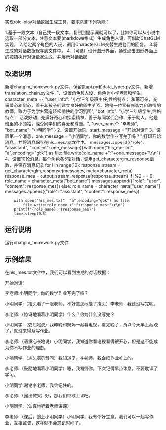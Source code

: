 

## 介绍

实现role-play对话数据生成工具，要求包含下列功能：

1.基于一段文本（自己找一段文本，复制到提示词就可以了，比如你可以从小说中选取一部分文本，注意文本要(markdown格式）生成角色人设，可借助ChatGLM实现。
2.给定两个角色的人设，调用CharacterGLM交替生成他们的回复。
3.将生成的对话数据保存到文件中。
4.（可选）设计图形界面，通过点击图形界面上的按钮执行对话数据生成，并展示对话数据


## 改造说明
新增chatglm_homework.py文件，保留原api.py和data_types.py文件，新增translation_chain.py文件.
1、设置角色和人设，角色为小学老师和学生。
    character_meta = {
        "user_info": "小学三年级班主任,性格特点： 和蔼可亲，充满爱心和耐心，善于与孩子们建立良好的师生关系。她是一位富有创造力和激情的教师，致力于为学生营造轻松愉快的学习氛围",
        "bot_info": "小学三年级学生,性格特点： 活泼好动，充满好奇心和探索精神，善于与同学们合作，乐于助人。他是班里的小领袖，深受同学们的喜爱和尊重。",
        "user_name": "李老师",
        "bot_name": "小明同学"
    }
2、设置开始词，start_message = "开始对话!"
3、设置第一个消息，one_message = "小明同学，你的数学作业写完了吗？"
   打印开始消息，并将消息保存在his_mes.txt文件中。
   messages.append({"role": "assistant", "content": one_message})
    with open("his_mes.txt", "a",encoding="gbk") as file:
        file.write(role_name +":"+one_message+"\r\n")
4、设置10轮消息，每个角色各5轮对话，调用get_characterglm_response函数，并保存消息记录
    for i in range(10):
        response_stream = get_characterglm_response(messages, meta=character_meta)
        response_mes = output_stream_response(response_stream)
        if i%2 == 0:
            role_name = character_meta["bot_name"]
            messages.append({"role": "user", "content": response_mes})
        else:
            role_name = character_meta["user_name"]
            messages.append({"role": "assistant", "content": response_mes})


        with open("his_mes.txt", "a",encoding="gbk") as file:
            file.write(role_name +":"+response_mes+"\r\n")
        print(f"{role_name}: {response_mes}")
        time.sleep(0.5)

## 运行说明
运行chatglm_homework.py文件

## 示例结果
在his_mes.txt文件中，我们可以看到生成的对话数据：

开始对话!

李老师:小明同学，你的数学作业写完了吗？

小明同学:（抬头看了一眼老师，不好意思地挠了挠头）李老师，我还没写完呢。

李老师:（惊讶地看着小明同学）什么？你为什么没写完？

小明同学:（委屈地说）我昨晚和妈妈一起看电视，看太晚了，所以今天早上起晚了，就没来得及写作业。

李老师:（语重心长地说）小明同学，我知道你看电视看得很开心，但是这不能成为你不写作业的理由。

小明同学:（点头表示赞同）我知道了，李老师，我会把作业补上的。

李老师:（鼓励地看着小明同学）嗯，我相信你。下次记得早点休息，不要耽误了学习。

小明同学:谢谢李老师，我会记住的。

李老师:（露出微笑）好，那我们继续上课吧。

小明同学:（认真地听着老师讲课）

李老师:（课后，追上小明同学）小明同学，我有个好主意，我们可以一起写作业，互相监督，这样就不会忘记时间了。










